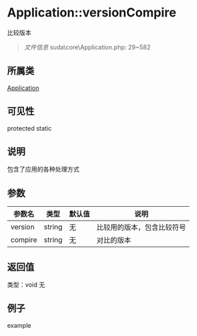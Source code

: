 # Application::versionCompire
比较版本
> *文件信息* suda\core\Application.php: 29~582
## 所属类 

[Application](../Application.md)

## 可见性

  protected  static
## 说明


包含了应用的各种处理方式

## 参数

| 参数名 | 类型 | 默认值 | 说明 |
|--------|-----|-------|-------|
| version |  string | 无 |  比较用的版本，包含比较符号 |
| compire |  string | 无 |  对比的版本 |

## 返回值
类型：void
无

## 例子

example